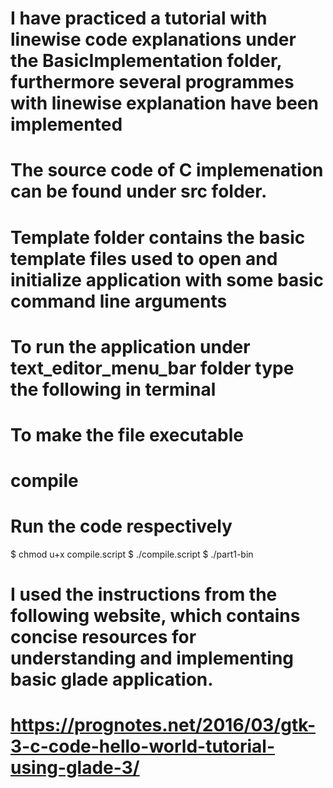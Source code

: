 # I have practiced a tutorial with linewise code explanations under the BasicImplementation folder, furthermore several programmes with linewise explanation have  been implemented
# The source code of C implemenation can be found under src folder.
# Template folder contains the basic template files used to open and initialize application with some basic command line arguments

# To run the application under text_editor_menu_bar folder type the following in terminal
# To make the file executable
# compile
# Run the code respectively

$ chmod u+x compile.script 
$ ./compile.script
$ ./part1-bin

# I used the instructions from the following website, which contains concise resources for understanding and implementing basic glade application.
# https://prognotes.net/2016/03/gtk-3-c-code-hello-world-tutorial-using-glade-3/
